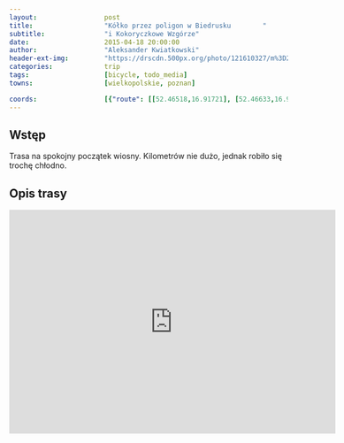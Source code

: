 ```yaml
---
layout:                 post
title:                  "Kółko przez poligon w Biedrusku        "
subtitle:               "i Kokoryczkowe Wzgórze"
date:                   2015-04-18 20:00:00
author:                 "Aleksander Kwiatkowski"
header-ext-img:         "https://drscdn.500px.org/photo/121610327/m%3D2048/06fbfd7a192d453eee6388675c73c225"
categories:             trip
tags:                   [bicycle, todo_media]
towns:                  [wielkopolskie, poznan]

coords:                 [{"route": [[52.46518,16.91721], [52.46633,16.92425], [52.46602,16.94159], [52.46769,16.94777], [52.46691,16.95523], [52.47313,16.95746], [52.47234,16.97017], [52.48526,16.96751], [52.49174,16.96673], [52.49754,16.94905], [52.50334,16.95798], [52.50914,16.96888], [52.51337,16.96631], [52.51833,16.95635], [52.54057,16.95412], [52.54407,16.94922], [52.53687,16.93712], [52.53071,16.91403], [52.51880,16.90914], [52.51034,16.88966], [52.50788,16.88811], [52.49628,16.85275], [52.49231,16.85696], [52.48975,16.87275], [52.49116,16.87696], [52.48646,16.88082], [52.48609,16.89086], [52.47119,16.90193], [52.46617,16.91343], [52.46497,16.91867]], "type": "bicycle"}]
---
```



Wstęp
-----

Trasa na spokojny początek wiosny. Kilometrów nie dużo, jednak robiło się trochę chłodno.

Opis trasy
----------

<iframe height='405' width='590' frameborder='0' allowtransparency='true' scrolling='no' src='https://www.strava.com/activities/288546971/embed/20090cef3e8bf131c0ac33794fbb2d8a6c531e16'></iframe>
